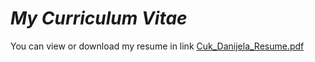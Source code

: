 # *My Curriculum Vitae*

You can view or download my resume in link [Cuk_Danijela_Resume.pdf](https://github.com/cuk-danijela/cuk-danijela-resume/blob/master/Cuk_Danijela_Resume.pdf)


